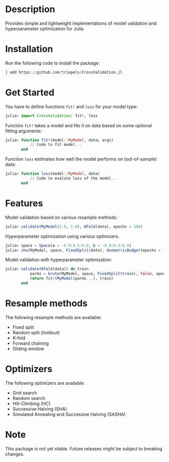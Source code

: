 # Description
Provides simple and lightweight implementations of model validation and hyperparameter optimization for Julia. 

# Installation
Run the following code to install the package:
```julia
] add https://github.com/triepels/CrossValidation.jl
```

# Get Started
You have to define functions `fit!` and `loss` for your model type:

```julia
julia> import CrossValidation: fit!, loss
```

Function `fit!` takes a model and fits it on data based on some optional fitting arguments:

```julia
julia> function fit!(model::MyModel, data; args)
           // Code to fit model...
       end
```

Function `loss` estimates how well the model performs on (out-of-sample) data:

```julia
julia> function loss(model::MyModel, data)
           // Code to evalute loss of the model...
       end
```

# Features
Model validation based on various resample methods:
```julia
julia> validate(MyModel(2.0, 2.0), KFold(data), epochs = 100)
```

Hyperparameter optimization using various optimizers.
```julia
julia> space = Space(a = -6.0:0.5:6.0, b = -6.0:0.5:6.0)
julia> sha(MyModel, space, FixedSplit(data), GeometricBudget(epochs = 100), 0.5, false)
```

Model validation with hyperparameter optimization:
```julia
julia> validate(KFold(data)) do train
           parms = brute(MyModel, space, FixedSplit(train), false, epochs = 100)
           return fit!(MyModel(parms...), train)
       end
```

# Resample methods
The following resample methods are available:
* Fixed split
* Random split (holdout)
* K-fold
* Forward chaining
* Sliding window

# Optimizers
The following optimizers are available:
* Grid search
* Random search
* Hill-Climbing (HC)
* Successive Halving (SHA)
* Simulated Annealing and Successive Halving (SASHA)

# Note
This package is not yet stable. Future releases might be subject to breaking changes.
